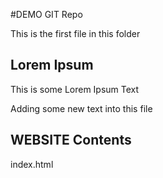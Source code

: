 #DEMO GIT Repo

This is the first file in this folder

## Lorem Ipsum

This is some Lorem Ipsum Text

Adding some new text into this file

## WEBSITE Contents

index.html
